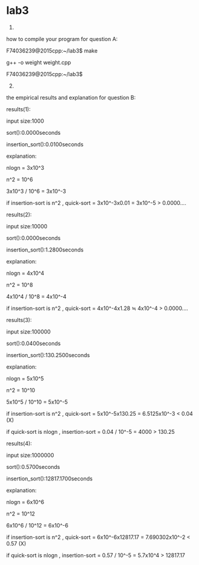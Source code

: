 # lab3
1.

how to compile your program for question A: 

F74036239@2015cpp:~/lab3$ make

g++ -o weight weight.cpp

F74036239@2015cpp:~/lab3$

2.

the empirical results and explanation for question B:

results(1):

input size:1000  

sort():0.0000seconds

insertion_sort():0.0100seconds

explanation:

nlogn = 3x10^3

n^2   = 10^6

3x10^3 / 10^6 = 3x10^-3 

if insertion-sort is n^2 , quick-sort = 3x10^-3x0.01 = 3x10^-5 > 0.0000.... 

results(2):

input size:10000

sort():0.0000seconds

insertion_sort():1.2800seconds

explanation:

nlogn = 4x10^4 

n^2   = 10^8

4x10^4 / 10^8 = 4x10^-4 

if insertion-sort is n^2 , quick-sort = 4x10^-4x1.28 ≒ 4x10^-4 > 0.0000....  

results(3):

input size:100000

sort():0.0400seconds

insertion_sort():130.2500seconds

explanation:

nlogn = 5x10^5 

n^2   = 10^10

5x10^5 / 10^10 = 5x10^-5 

if insertion-sort is n^2 , quick-sort = 5x10^-5x130.25 = 6.5125x10^-3 < 0.04  (X)

if quick-sort is nlogn , insertion-sort = 0.04 / 10^-5 = 4000  > 130.25  

results(4):

input size:1000000

sort():0.5700seconds

insertion_sort():12817.1700seconds

explanation:

nlogn = 6x10^6 

n^2   = 10^12

6x10^6 / 10^12 = 6x10^-6 

if insertion-sort is n^2 , quick-sort = 6x10^-6x12817.17 = 7.690302x10^-2  < 0.57 (X) 

if quick-sort is nlogn , insertion-sort = 0.57 / 10^-5 = 5.7x10^4 > 12817.17  
